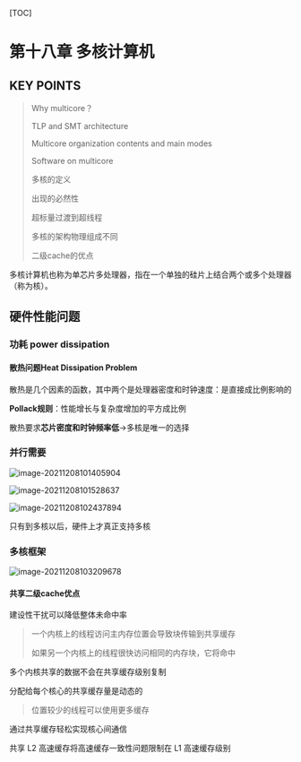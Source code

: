 [TOC]

# 第十八章 多核计算机

## KEY POINTS

> Why multicore？
>
> TLP and SMT architecture
>
> Multicore organization contents and main modes
>
> Software on multicore
>
> 多核的定义
>
> 出现的必然性
>
> 超标量过渡到超线程
>
> 多核的架构物理组成不同
>
> 二级cache的优点

多核计算机也称为单芯片多处理器，指在一个单独的硅片上结合两个或多个处理器（称为核）。

## 硬件性能问题

### 功耗 power dissipation

#### 散热问题Heat Dissipation Problem

散热是几个因素的函数，其中两个是处理器密度和时钟速度：是直接成比例影响的

**Pollack规则**：性能增长与复杂度增加的平方成比例

散热要求**芯片密度和时钟频率低**->多核是唯一的选择

### 并行需要



![image-20211208101405904](https://note-image-1307786938.cos.ap-beijing.myqcloud.com/typora/qshell/image-20211208101405904.png)

![image-20211208101528637](https://note-image-1307786938.cos.ap-beijing.myqcloud.com/typora/qshell/image-20211208101528637.png)

![image-20211208102437894](https://note-image-1307786938.cos.ap-beijing.myqcloud.com/typora/qshell/image-20211208102437894.png)

只有到多核以后，硬件上才真正支持多核

### 多核框架

![image-20211208103209678](https://note-image-1307786938.cos.ap-beijing.myqcloud.com/typora/qshell/image-20211208103209678.png)

#### 共享二级cache优点

建设性干扰可以降低整体未命中率

>  一个内核上的线程访问主内存位置会导致块传输到共享缓存
>
>  如果另一个内核上的线程很快访问相同的内存块，它将命中

 多个内核共享的数据不会在共享缓存级别复制

 分配给每个核心的共享缓存量是动态的

>  位置较少的线程可以使用更多缓存

 通过共享缓存轻松实现核心间通信

 共享 L2 高速缓存将高速缓存一致性问题限制在 L1 高速缓存级别

